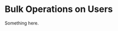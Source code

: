 [title]: # (Bulk Operations on Users)
[tags]: # (XXX)
[priority]: # (6303)
# Bulk Operations on Users
Something here.
